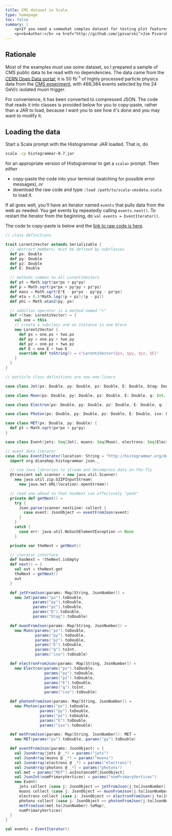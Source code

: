 ```yaml
---
title: CMS dataset in Scala
type: homepage
toc: false
summary: |
    <p>If you need a somewhat complex dataset for testing plot features in Scala, read this page.</p>
    <p><b>Author:</b> <a href="http://github.com/jpivarski">Jim Pivarski</a></p>
---
```


## Rationale

Most of the examples must use _some_ dataset, so I prepared a sample of CMS public data to be read with no dependencies. The data came from the [CERN Open Data portal](http://opendata.cern.ch/record/203); it is 50 fb<sup>-1</sup> of highly processed particle physics data from the [CMS experiment](http://cms.web.cern.ch/), with 469,384 events selected by the 24 GeV/c isolated muon trigger.

For convenience, it has been converted to compressed JSON. The code that reads it into classes is provided below for you to copy-paste, rather than a JAR to load, because I want you to see how it's done and you may want to modify it.

## Loading the data

Start a Scala prompt with the Histogrammar JAR loaded. That is, do

```bash
scala -cp histogrammar-0.7.jar
```

for an appropriate version of Histogrammar to get a `scala>` prompt. Then _either_

  * copy-paste the code into your terminal (watching for possible error messages), _or_
  * download the raw code and type `:load /path/to/scala-cmsdata.scala` to load it.

If all goes well, you'll have an iterator named `events` that pulls data from the web as needed. You get events by repeatedly calling `events.next()`. To restart the iterator from the beginning, do `val events = EventIterator()`.

The code to copy-paste is below and the [link to raw code is here](../../data/scala-cmsdata.scala).

```scala
// class definitions

trait LorentzVector extends Serializable {
  // abstract members; must be defined by subclasses
  def px: Double
  def py: Double
  def pz: Double
  def E: Double

  // methods common to all LorentzVectors
  def pt = Math.sqrt(px*px + py*py)
  def p = Math.sqrt(px*px + py*py + pz*pz)
  def mass = Math.sqrt(E*E - px*px - py*py - pz*pz)
  def eta = 0.5*Math.log((p + pz)/(p - pz))
  def phi = Math.atan2(py, px)

  // addition operator is a method named "+"
  def +(two: LorentzVector) = {
    val one = this
    // create a subclass and an instance in one block
    new LorentzVector {
      def px = one.px + two.px
      def py = one.py + two.py
      def pz = one.pz + two.pz
      def E = one.E + two.E
      override def toString() = s"LorentzVector($px, $py, $pz, $E)"
    }
  }
}

// particle class definitions are now one-liners

case class Jet(px: Double, py: Double, pz: Double, E: Double, btag: Double) extends LorentzVector

case class Muon(px: Double, py: Double, pz: Double, E: Double, q: Int, iso: Double) extends LorentzVector

case class Electron(px: Double, py: Double, pz: Double, E: Double, q: Int, iso: Double) extends LorentzVector

case class Photon(px: Double, py: Double, pz: Double, E: Double, iso: Double) extends LorentzVector

case class MET(px: Double, py: Double) {
  def pt = Math.sqrt(px*px + py*py)
}

case class Event(jets: Seq[Jet], muons: Seq[Muon], electrons: Seq[Electron], photons: Seq[Photon], met: MET, numPrimaryVertices: Long)

// event data iterator
case class EventIterator(location: String = "http://histogrammar.org/docs/data/triggerIsoMu24_50fb-1.json.gz") extends Iterator[Event] {
  import org.dianahep.histogrammar.json._

  // use Java libraries to stream and decompress data on-the-fly
  @transient val scanner = new java.util.Scanner(
    new java.util.zip.GZIPInputStream(
      new java.net.URL(location).openStream))

  // read one ahead so that hasNext can effectively "peek"
  private def getNext() =
    try {
      Json.parse(scanner.nextLine) collect {
        case event: JsonObject => eventFromJson(event)
      }
    }
    catch {
      case err: java.util.NoSuchElementException => None
    }

  private var theNext = getNext()

  // iterator interface
  def hasNext = !theNext.isEmpty
  def next() = {
    val out = theNext.get
    theNext = getNext()
    out
  }

  def jetFromJson(params: Map[String, JsonNumber]) =
    new Jet(params("px").toDouble,
            params("py").toDouble,
            params("pz").toDouble,
            params("E").toDouble,
            params("btag").toDouble)

  def muonFromJson(params: Map[String, JsonNumber]) =
    new Muon(params("px").toDouble,
             params("py").toDouble,
             params("pz").toDouble,
             params("E").toDouble,
             params("q").toInt,
             params("iso").toDouble)

  def electronFromJson(params: Map[String, JsonNumber]) =
    new Electron(params("px").toDouble,
                 params("py").toDouble,
                 params("pz").toDouble,
                 params("E").toDouble,
                 params("q").toInt,
                 params("iso").toDouble)

  def photonFromJson(params: Map[String, JsonNumber]) =
    new Photon(params("px").toDouble,
               params("py").toDouble,
               params("pz").toDouble,
               params("E").toDouble,
               params("iso").toDouble)

  def metFromJson(params: Map[String, JsonNumber]): MET =
    new MET(params("px").toDouble, params("py").toDouble)

  def eventFromJson(params: JsonObject) = {
    val JsonArray(jets @ _*) = params("jets")
    val JsonArray(muons @ _*) = params("muons")
    val JsonArray(electrons @ _*) = params("electrons")
    val JsonArray(photons @ _*) = params("photons")
    val met = params("MET").asInstanceOf[JsonObject]
    val JsonInt(numPrimaryVertices) = params("numPrimaryVertices")
    new Event(
      jets collect {case j: JsonObject => jetFromJson(j.to[JsonNumber].toMap)},
      muons collect {case j: JsonObject => muonFromJson(j.to[JsonNumber].toMap)},
      electrons collect {case j: JsonObject => electronFromJson(j.to[JsonNumber].toMap)},
      photons collect {case j: JsonObject => photonFromJson(j.to[JsonNumber].toMap)},
      metFromJson(met.to[JsonNumber].toMap),
      numPrimaryVertices)
  }
}

val events = EventIterator()
```
